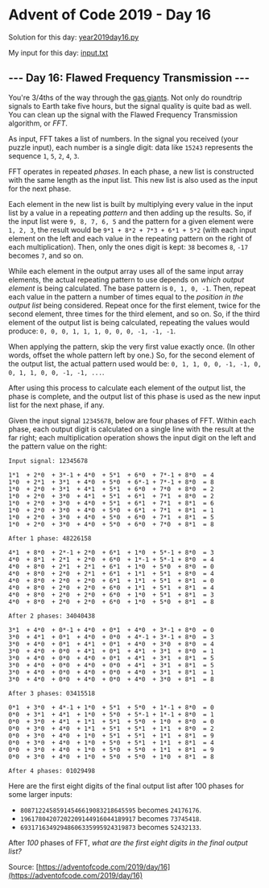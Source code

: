 # Advent of Code 2019 - Day 16

Solution for this day: [year2019day16.py](year2019day16.py)

My input for this day: [input.txt](input.txt)

## \--- Day 16: Flawed Frequency Transmission ---

You're 3/4ths of the way through the [gas
giants](https://en.wikipedia.org/wiki/Gas_giant). Not only do roundtrip
signals to Earth take five hours, but the signal quality is quite bad as well.
You can clean up the signal with the Flawed Frequency Transmission algorithm,
or _FFT_.

As input, FFT takes a list of numbers. In the signal you received (your puzzle
input), each number is a single digit: data like `15243` represents the
sequence `1`, `5`, `2`, `4`, `3`.

FFT operates in repeated _phases_. In each phase, a new list is constructed
with the same length as the input list. This new list is also used as the
input for the next phase.

Each element in the new list is built by multiplying every value in the input
list by a value in a repeating _pattern_ and then adding up the results. So,
if the input list were `9, 8, 7, 6, 5` and the pattern for a given element
were `1, 2, 3`, the result would be `9*1 + 8*2 + 7*3 + 6*1 + 5*2` (with each
input element on the left and each value in the repeating pattern on the right
of each multiplication). Then, only the ones digit is kept: `38` becomes `8`,
`-17` becomes `7`, and so on.

While each element in the output array uses all of the same input array
elements, the actual repeating pattern to use depends on _which output
element_ is being calculated. The base pattern is `0, 1, 0, -1`. Then, repeat
each value in the pattern a number of times equal to the _position in the
output list_ being considered. Repeat once for the first element, twice for
the second element, three times for the third element, and so on. So, if the
third element of the output list is being calculated, repeating the values
would produce: `0, 0, 0, 1, 1, 1, 0, 0, 0, -1, -1, -1`.

When applying the pattern, skip the very first value exactly once. (In other
words, offset the whole pattern left by one.) So, for the second element of
the output list, the actual pattern used would be: `0, 1, 1, 0, 0, -1, -1, 0,
0, 1, 1, 0, 0, -1, -1, ...`.

After using this process to calculate each element of the output list, the
phase is complete, and the output list of this phase is used as the new input
list for the next phase, if any.

Given the input signal `12345678`, below are four phases of FFT. Within each
phase, each output digit is calculated on a single line with the result at the
far right; each multiplication operation shows the input digit on the left and
the pattern value on the right:

    
    
    Input signal: 12345678
    
    1*1  + 2*0  + 3*-1 + 4*0  + 5*1  + 6*0  + 7*-1 + 8*0  = 4
    1*0  + 2*1  + 3*1  + 4*0  + 5*0  + 6*-1 + 7*-1 + 8*0  = 8
    1*0  + 2*0  + 3*1  + 4*1  + 5*1  + 6*0  + 7*0  + 8*0  = 2
    1*0  + 2*0  + 3*0  + 4*1  + 5*1  + 6*1  + 7*1  + 8*0  = 2
    1*0  + 2*0  + 3*0  + 4*0  + 5*1  + 6*1  + 7*1  + 8*1  = 6
    1*0  + 2*0  + 3*0  + 4*0  + 5*0  + 6*1  + 7*1  + 8*1  = 1
    1*0  + 2*0  + 3*0  + 4*0  + 5*0  + 6*0  + 7*1  + 8*1  = 5
    1*0  + 2*0  + 3*0  + 4*0  + 5*0  + 6*0  + 7*0  + 8*1  = 8
    
    After 1 phase: 48226158
    
    4*1  + 8*0  + 2*-1 + 2*0  + 6*1  + 1*0  + 5*-1 + 8*0  = 3
    4*0  + 8*1  + 2*1  + 2*0  + 6*0  + 1*-1 + 5*-1 + 8*0  = 4
    4*0  + 8*0  + 2*1  + 2*1  + 6*1  + 1*0  + 5*0  + 8*0  = 0
    4*0  + 8*0  + 2*0  + 2*1  + 6*1  + 1*1  + 5*1  + 8*0  = 4
    4*0  + 8*0  + 2*0  + 2*0  + 6*1  + 1*1  + 5*1  + 8*1  = 0
    4*0  + 8*0  + 2*0  + 2*0  + 6*0  + 1*1  + 5*1  + 8*1  = 4
    4*0  + 8*0  + 2*0  + 2*0  + 6*0  + 1*0  + 5*1  + 8*1  = 3
    4*0  + 8*0  + 2*0  + 2*0  + 6*0  + 1*0  + 5*0  + 8*1  = 8
    
    After 2 phases: 34040438
    
    3*1  + 4*0  + 0*-1 + 4*0  + 0*1  + 4*0  + 3*-1 + 8*0  = 0
    3*0  + 4*1  + 0*1  + 4*0  + 0*0  + 4*-1 + 3*-1 + 8*0  = 3
    3*0  + 4*0  + 0*1  + 4*1  + 0*1  + 4*0  + 3*0  + 8*0  = 4
    3*0  + 4*0  + 0*0  + 4*1  + 0*1  + 4*1  + 3*1  + 8*0  = 1
    3*0  + 4*0  + 0*0  + 4*0  + 0*1  + 4*1  + 3*1  + 8*1  = 5
    3*0  + 4*0  + 0*0  + 4*0  + 0*0  + 4*1  + 3*1  + 8*1  = 5
    3*0  + 4*0  + 0*0  + 4*0  + 0*0  + 4*0  + 3*1  + 8*1  = 1
    3*0  + 4*0  + 0*0  + 4*0  + 0*0  + 4*0  + 3*0  + 8*1  = 8
    
    After 3 phases: 03415518
    
    0*1  + 3*0  + 4*-1 + 1*0  + 5*1  + 5*0  + 1*-1 + 8*0  = 0
    0*0  + 3*1  + 4*1  + 1*0  + 5*0  + 5*-1 + 1*-1 + 8*0  = 1
    0*0  + 3*0  + 4*1  + 1*1  + 5*1  + 5*0  + 1*0  + 8*0  = 0
    0*0  + 3*0  + 4*0  + 1*1  + 5*1  + 5*1  + 1*1  + 8*0  = 2
    0*0  + 3*0  + 4*0  + 1*0  + 5*1  + 5*1  + 1*1  + 8*1  = 9
    0*0  + 3*0  + 4*0  + 1*0  + 5*0  + 5*1  + 1*1  + 8*1  = 4
    0*0  + 3*0  + 4*0  + 1*0  + 5*0  + 5*0  + 1*1  + 8*1  = 9
    0*0  + 3*0  + 4*0  + 1*0  + 5*0  + 5*0  + 1*0  + 8*1  = 8
    
    After 4 phases: 01029498
    

Here are the first eight digits of the final output list after 100 phases for
some larger inputs:

  * `80871224585914546619083218645595` becomes `24176176`.
  * `19617804207202209144916044189917` becomes `73745418`.
  * `69317163492948606335995924319873` becomes `52432133`.

After _100_ phases of FFT, _what are the first eight digits in the final
output list?_



Source: [https://adventofcode.com/2019/day/16](https://adventofcode.com/2019/day/16)
